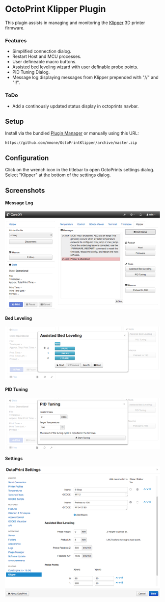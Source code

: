 # OctoPrint Klipper Plugin

This plugin assists in managing and monitoring the [Klipper](https://github.com/KevinOConnor/klipper) 3D printer firmware.

### Features
- Simplified connection dialog.
- Restart Host and MCU processes.
- User defineable macro buttons.
- Assisted bed leveling wizard with user definable probe points.
- PID Tuning Dialog.
- Message log displaying messages from Klipper prepended with "//" and "!!".

### ToDo
- Add a continously updated status display in octoprints navbar.

## Setup

Install via the bundled [Plugin Manager](https://github.com/foosel/OctoPrint/wiki/Plugin:-Plugin-Manager)
or manually using this URL:

    https://github.com/mmone/OctoPrintKlipper/archive/master.zip


## Configuration

Click on the wrench icon in the titlebar to open OctoPrints settings dialog. Select "Klipper" at the bottom of the settings dialog.


## Screenshots

#### Message Log
![Message Log](docs/assets/img/message-log.png)

#### Bed Leveling
![Bed Leveling](docs/assets/img/bed-leveling.png)

#### PID Tuning
![PID Tuning](docs/assets/img/pid-tuning.png)

#### Settings
![Settings](docs/assets/img/settings.png)